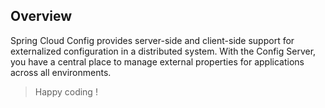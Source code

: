 ## Overview

Spring Cloud Config provides server-side and client-side support for externalized configuration in a distributed system. With the Config Server, you have a central place to manage external properties for applications across all environments.

> Happy coding !

